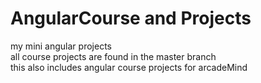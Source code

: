 # AngularCourse and Projects
 my mini angular projects
<br>all course projects are found in the master branch
<br>this also includes angular course projects for arcadeMind
